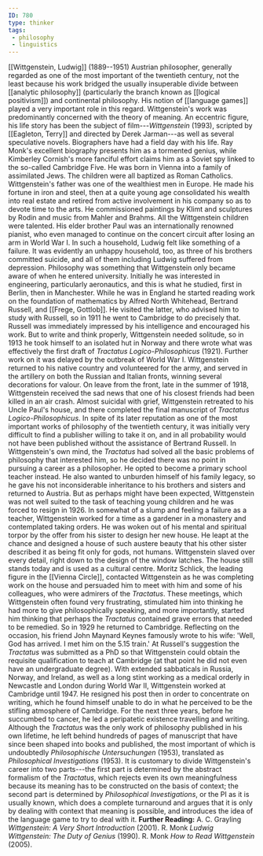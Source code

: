 ```yaml
---
ID: 780
type: thinker
tags: 
 - philosophy
 - linguistics
---
```


[[Wittgenstein, Ludwig]]
(1889--1951) Austrian philosopher, generally regarded as one of the most
important of the twentieth century, not the least because his work
bridged the usually insuperable divide between [[analytic philosophy]] (particularly the
branch known as [[logical positivism]]) and continental
philosophy. His notion of [[language games]] played a very
important role in this regard. Wittgenstein's work was predominantly
concerned with the theory of meaning. An eccentric figure, his life
story has been the subject of film---*Wittgenstein* (1993), scripted by
[[Eagleton, Terry]] and
directed by Derek Jarman---as well as several speculative novels.
Biographers have had a field day with his life. Ray Monk's excellent
biography presents him as a tormented genius, while Kimberley Cornish's
more fanciful effort claims him as a Soviet spy linked to the so-called
Cambridge Five.
He was born in Vienna into a family of assimilated Jews. The children
were all baptized as Roman Catholics. Wittgenstein's father was one of
the wealthiest men in Europe. He made his fortune in iron and steel,
then at a quite young age consolidated his wealth into real estate and
retired from active involvement in his company so as to devote time to
the arts. He commissioned paintings by Klimt and sculptures by Rodin and
music from Mahler and Brahms. All the Wittgenstein children were
talented. His elder brother Paul was an internationally renowned
pianist, who even managed to continue on the concert circuit after
losing an arm in World War I. In such a household, Ludwig felt like
something of a failure. It was evidently an unhappy household, too, as
three of his brothers committed suicide, and all of them including
Ludwig suffered from depression.
Philosophy was something that Wittgenstein only became aware of when he
entered university. Initially he was interested in engineering,
particularly aeronautics, and this is what he studied, first in Berlin,
then in Manchester. While he was in England he started reading work on
the foundation of mathematics by Alfred North Whitehead, Bertrand
Russell, and [[Frege, Gottlob]]. He visited the
latter, who advised him to study with Russell, so in 1911 he went to
Cambridge to do precisely that. Russell was immediately impressed by his
intelligence and encouraged his work. But to write and think properly,
Wittgenstein needed solitude, so in 1913 he took himself to an isolated
hut in Norway and there wrote what was effectively the first draft of
*Tractatus Logico-Philosophicus* (1921). Further work on it was delayed
by the outbreak of World War I. Wittgenstein returned to his native
country and volunteered for the army, and served in the artillery on
both the Russian and Italian fronts, winning several decorations for
valour.
On leave from the front, late in the summer of 1918, Wittgenstein
received the sad news that one of his closest friends had been killed in
an air crash. Almost suicidal with grief, Wittgenstein retreated to his
Uncle Paul's house, and there completed the final manuscript of
*Tractatus Logico-Philosophicus*. In spite of its later reputation as
one of the most important works of philosophy of the twentieth century,
it was initially very difficult to find a publisher willing to take it
on, and in all probability would not have been published without the
assistance of Bertrand Russell.
In Wittgenstein's own mind, the *Tractatus* had solved all the basic
problems of philosophy that interested him, so he decided there was no
point in pursuing a career as a philosopher. He opted to become a
primary school teacher instead. He also wanted to unburden himself of
his family legacy, so he gave his not inconsiderable inheritance to his
brothers and sisters and returned to Austria. But as perhaps might have
been expected, Wittgenstein was not well suited to the task of teaching
young children and he was forced to resign in 1926. In somewhat of a
slump and feeling a failure as a teacher, Wittgenstein worked for a time
as a gardener in a monastery and contemplated taking orders. He was
woken out of his mental and spiritual torpor by the offer from his
sister to design her new house. He leapt at the chance and designed a
house of such austere beauty that his other sister described it as being
fit only for gods, not humans. Wittgenstein slaved over every detail,
right down to the design of the window latches. The house still stands
today and is used as a cultural centre.
Moritz Schlick, the leading figure in the [[Vienna Circle]], contacted
Wittgenstein as he was completing work on the house and persuaded him to
meet with him and some of his colleagues, who were admirers of the
*Tractatus*. These meetings, which Wittgenstein often found very
frustrating, stimulated him into thinking he had more to give
philosophically speaking, and more importantly, started him thinking
that perhaps the *Tractatus* contained grave errors that needed to be
remedied. So in 1929 he returned to Cambridge. Reflecting on the
occasion, his friend John Maynard Keynes famously wrote to his wife:
'Well, God has arrived. I met him on the 5.15 train.'
At Russell's suggestion the *Tractatus* was submitted as a PhD so that
Wittgenstein could obtain the requisite qualification to teach at
Cambridge (at that point he did not even have an undergraduate degree).
With extended sabbaticals in Russia, Norway, and Ireland, as well as a
long stint working as a medical orderly in Newcastle and London during
World War II, Wittgenstein worked at Cambridge until 1947. He resigned
his post then in order to concentrate on writing, which he found himself
unable to do in what he perceived to be the stifling atmosphere of
Cambridge. For the next three years, before he succumbed to cancer, he
led a peripatetic existence travelling and writing. Although the
*Tractatus* was the only work of philosophy published in his own
lifetime, he left behind hundreds of pages of manuscript that have since
been shaped into books and published, the most important of which is
undoubtedly *Philosophische Untersuchungen* (1953), translated as
*Philosophical Investigations* (1953).
It is customary to divide Wittgenstein's career into two parts---the
first part is determined by the abstract formalism of the *Tractatus*,
which rejects even its own meaningfulness because its meaning has to be
constructed on the basis of context; the second part is determined by
*Philosophical Investigations*, or the PI as it is usually known, which
does a complete turnaround and argues that it is only by dealing with
context that meaning is possible, and introduces the idea of the
language game to try to deal with it.
**Further Reading:** A. C. Grayling *Wittgenstein: A Very Short
Introduction* (2001).
R. Monk *Ludwig Wittgenstein: The Duty of Genius* (1990).
R. Monk *How to Read Wittgenstein* (2005).
